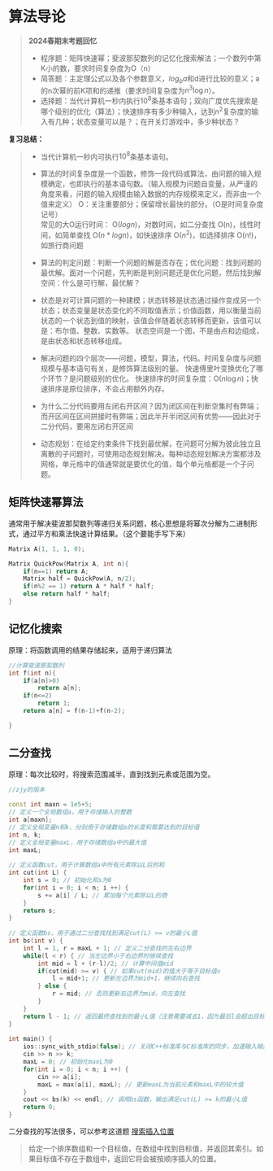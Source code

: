 # 算法导论
>**2024春期末考题回忆**
>- 程序题：矩阵快速幂；斐波那契数列的记忆化搜索解法；一个数列中第K小的数，要求时间复杂度为O（n）
>- 简答题：主定理公式以及各个参数意义，$log_b a$和d进行比较的意义；a的n次幂的前K项和的递推（要求时间复杂度为$n^3\log {n}$）。
>- 选择题：当代计算机一秒内执行$10^8$条基本语句；双向广度优先搜索是哪个级别的优化（算法）；快速排序有多少种输入，达到$n^2$复杂度的输入有几种；状态变量可以是？；在开关灯游戏中，多少种状态？


**复习总结：**
>  - 当代计算机一秒内可执行$10^8$条基本语句。
>    
>  - 算法的时间复杂度是一个函数，修饰一段代码或算法，由问题的输入规模确定，也即执行的基本语句数。（输入规模为问题自变量，从严谨的角度来看，问题的输入规模由输入数据的内存规模来定义，而非由一个值来定义）
> O：关注重要部分；保留增长最快的部分。（O是时间复杂度记号）   
> 常见的大O运行时间：
>  O($log n$)，对数时间，如二分查找
> O(n)，线性时间，如简单查找 
> O($n*log n$)，如快速排序 
> O($n^2$)，如选择排序 O(n!)，如旅行商问题
> 
> - 算法的判定问题：判断一个问题的解是否存在；优化问题：找到问题的最优解。面对一个问题，先判断是判别问题还是优化问题，然后找到解空间：什么是可行解，最优解？
> 
> - 状态是对可计算问题的一种建模；状态转移是状态通过操作变成另一个状态；状态变量是状态变化的不同取值表示；价值函数，用以衡量当前状态的一个状态到值的映射，该值会伴随着状态转移而更新，该值可以是：布尔值、整数、实数等。
> 状态空间是一个图，不是由点和边组成，是由状态和状态转移组成。
> 
> - 解决问题的四个层次——问题，模型，算法，代码。时间复杂度与问题规模与基本语句有关，是修饰算法级别的量。 
> 快速傅里叶变换优化了哪个环节？是问题级别的优化。 
> 快速排序的时间复杂度：O($n\log {n}$)；快速排序是原位排序，不会占用额外内存。
> 
> - 为什么二分代码要用左闭右开区间？因为闭区间在判断空集时有弊端；而开区间在区间拼接时有弊端；因此半开半闭区间有优势——因此对于二分代码，要用左闭右开区间
> - 动态规划：在给定约束条件下找到最优解，在问题可分解为彼此独立且离散的子问题时，可使用动态规划解决。每种动态规划解决方案都涉及网格，单元格中的值通常就是要优化的值，每个单元格都是一个子问题。

## 矩阵快速幂算法
通常用于解决斐波那契数列等递归关系问题，核心思想是将幂次分解为二进制形式，通过平方和乘法快速计算结果。（这个要能手写下来）
```cpp
Matrix A(1, 1, 1, 0);

Matrix QuickPow(Matrix A, int n){
    if(n==1) return A;
    Matrix half = QuickPow(A, n/2);
    if(n%2 == 1) return A * half * half;
    else return half * half;
}
```

## 记忆化搜索
原理：将函数调用的结果存储起来，适用于递归算法
```cpp
//计算斐波那契数列
int f(int n){
    if(a[n]>0)
        return a[n];
    if(n<=2)
        return 1;
    return a[n] = f(n-1)+f(n-2);

}
```

## 二分查找
原理：每次比较时，将搜索范围减半，直到找到元素或范围为空。
```cpp
//zjy的版本
  
const int maxn = 1e5+5;  
// 定义一个全局数组a，用于存储输入的整数  
int a[maxn];  
// 定义全局变量n和k，分别用于存储数组a的长度和需要达到的目标值  
int n, k;  
// 定义全局变量maxL，用于存储数组a中的最大值  
int maxL;  
  
// 定义函数cut，用于计算数组a中所有元素除以L后的和  
int cut(int L) {  
    int s = 0; // 初始化和s为0  
    for(int i = 0; i < n; i ++) { 
        s += a[i] / L; // 累加每个元素除以L的商  
    }  
    return s;  
}  
  
// 定义函数bs，用于通过二分查找找到满足cut(L) >= v的最小L值  
int bs(int v) {  
    int l = 1, r = maxL + 1; // 定义二分查找的左右边界  
    while(l < r) { // 当左边界小于右边界时继续查找  
        int mid = l + (r-l)/2; // 计算中间值mid  
        if(cut(mid) >= v) { // 如果cut(mid)的值大于等于目标值v  
            l = mid+1; // 更新左边界为mid+1，继续向右查找  
        } else {  
            r = mid; // 否则更新右边界为mid，向左查找  
        }  
    }  
    return l - 1; // 返回最终查找到的最小L值（注意需要减去1，因为最后l会超出目标值）  
}  
  
int main() {  
    ios::sync_with_stdio(false); // 关闭C++标准库与C标准库的同步，加速输入输出  
    cin >> n >> k; 
    maxL = 0; // 初始化maxL为0  
    for(int i = 0; i < n; i ++) { 
        cin >> a[i];   
        maxL = max(a[i], maxL); // 更新maxL为当前元素和maxL中的较大值  
    }  
    cout << bs(k) << endl; // 调用bs函数，输出满足cut(L) >= k的最小L值  
    return 0; 
}
```
二分查找的写法很多，可以参考这道题
[搜索插入位置](https://leetcode.cn/problems/search-insert-position/description/)
>给定一个排序数组和一个目标值，在数组中找到目标值，并返回其索引。如果目标值不存在于数组中，返回它将会被按顺序插入的位置。